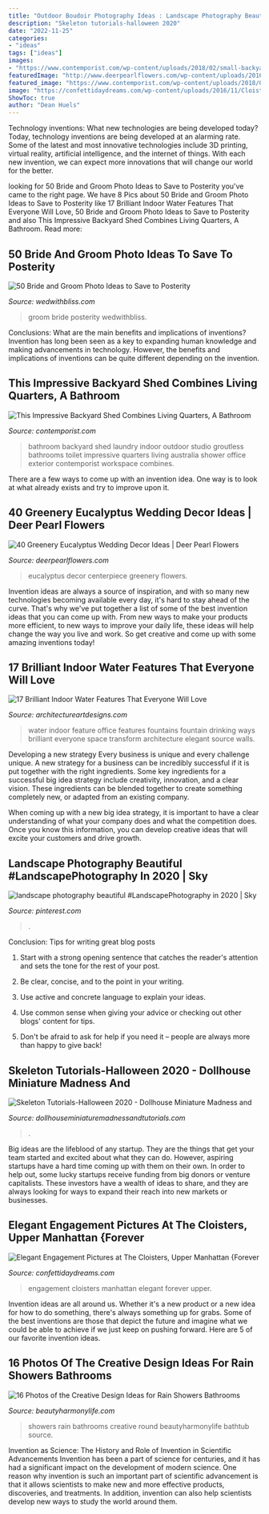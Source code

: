 ```yaml
---
title: "Outdoor Boudoir Photography Ideas : Landscape Photography Beautiful #landscapephotography In 2020"
description: "Skeleton tutorials-halloween 2020"
date: "2022-11-25"
categories:
- "ideas"
tags: ["ideas"]
images:
- "https://www.contemporist.com/wp-content/uploads/2018/02/small-backyard-studio-granny-flat-250218-04-800x1145.jpg"
featuredImage: "http://www.deerpearlflowers.com/wp-content/uploads/2016/12/eucalyptus-wedding-centerpiece-via-Jenny-Haas-Photography.jpg"
featured_image: "https://www.contemporist.com/wp-content/uploads/2018/02/small-backyard-studio-granny-flat-250218-04-800x1145.jpg"
image: "https://confettidaydreams.com/wp-content/uploads/2016/11/Cloisters-Manhattan-Engagement-Pictures-25.jpg"
ShowToc: true
author: "Dean Huels"
---
```



Technology inventions: What new technologies are being developed today?
Today, technology inventions are being developed at an alarming rate. Some of the latest and most innovative technologies include 3D printing, virtual reality, artificial intelligence, and the internet of things. With each new invention, we can expect more innovations that will change our world for the better.

	

		
looking for 50 Bride and Groom Photo Ideas to Save to Posterity you've came to the right page. We have 8 Pics about 50 Bride and Groom Photo Ideas to Save to Posterity like 17 Brilliant Indoor Water Features That Everyone Will Love, 50 Bride and Groom Photo Ideas to Save to Posterity and also This Impressive Backyard Shed Combines Living Quarters, A Bathroom. Read more:
		
    
## 50 Bride And Groom Photo Ideas To Save To Posterity

<img loading=lazy src="https://wedwithbliss.com/wp-content/uploads/2017/04/23-bride-and-groom-photo-ideas.jpg" onerror="this.onerror=null;this.src='https://tse2.mm.bing.net/th?id=OIP.uKppS7Bk2pZ0W15xiHiY_wHaLH&amp;pid=15.1';" alt="50 Bride and Groom Photo Ideas to Save to Posterity">

_Source: wedwithbliss.com_

>groom bride posterity wedwithbliss. 

	

Conclusions: What are the main benefits and implications of inventions?
Invention has long been seen as a key to expanding human knowledge and making advancements in technology. However, the benefits and implications of inventions can be quite different depending on the invention.

    
## This Impressive Backyard Shed Combines Living Quarters, A Bathroom

<img loading=lazy src="https://www.contemporist.com/wp-content/uploads/2018/02/small-backyard-studio-granny-flat-250218-04-800x1145.jpg" onerror="this.onerror=null;this.src='https://tse3.mm.bing.net/th?id=OIP.T3Aqv7nroEB5H93KjE3cqQHaKm&amp;pid=15.1';" alt="This Impressive Backyard Shed Combines Living Quarters, A Bathroom">

_Source: contemporist.com_

>bathroom backyard shed laundry indoor outdoor studio groutless bathrooms toilet impressive quarters living australia shower office exterior contemporist workspace combines. 

	

There are a few ways to come up with an invention idea.  One way is to look at what already exists and try to improve upon it.

    
## 40 Greenery Eucalyptus Wedding Decor Ideas | Deer Pearl Flowers

<img loading=lazy src="http://www.deerpearlflowers.com/wp-content/uploads/2016/12/eucalyptus-wedding-centerpiece-via-Jenny-Haas-Photography.jpg" onerror="this.onerror=null;this.src='https://tse4.mm.bing.net/th?id=OIP.YeVz4c5zEGmPmZNLDWxRCgHaLH&amp;pid=15.1';" alt="40 Greenery Eucalyptus Wedding Decor Ideas | Deer Pearl Flowers">

_Source: deerpearlflowers.com_

>eucalyptus decor centerpiece greenery flowers. 

	

Invention ideas are always a source of inspiration, and with so many new technologies becoming available every day, it's hard to stay ahead of the curve. That's why we've put together a list of some of the best invention ideas that you can come up with. From new ways to make your products more efficient, to new ways to improve your daily life, these ideas will help change the way you live and work. So get creative and come up with some amazing inventions today!

    
## 17 Brilliant Indoor Water Features That Everyone Will Love

<img loading=lazy src="https://www.architectureartdesigns.com/wp-content/uploads/2015/04/1109-630x418.jpg" onerror="this.onerror=null;this.src='https://tse1.mm.bing.net/th?id=OIP.TOdJgVg0HYroFkk3voOw_QHaE6&amp;pid=15.1';" alt="17 Brilliant Indoor Water Features That Everyone Will Love">

_Source: architectureartdesigns.com_

>water indoor feature office features fountains fountain drinking ways brilliant everyone space transform architecture elegant source walls. 

	

Developing a new strategy
Every business is unique and every challenge unique. A new strategy for a business can be incredibly successful if it is put together with the right ingredients. 
Some key ingredients for a successful big idea strategy include creativity, innovation, and a clear vision. These ingredients can be blended together to create something completely new, or adapted from an existing company. 

When coming up with a new big idea strategy, it is important to have a clear understanding of what your company does and what the competition does. Once you know this information, you can develop creative ideas that will excite your customers and drive growth.

    
## Landscape Photography Beautiful #LandscapePhotography In 2020 | Sky

<img loading=lazy src="https://i.pinimg.com/736x/81/ed/35/81ed35227797068bfe57dd1d1894f654.jpg" onerror="this.onerror=null;this.src='https://tse4.mm.bing.net/th?id=OIP.T-TJD3Ai54p1MvKwE7JGzwHaO0&amp;pid=15.1';" alt="landscape photography beautiful #LandscapePhotography in 2020 | Sky">

_Source: pinterest.com_

>. 

	

Conclusion: Tips for writing great blog posts
1. Start with a strong opening sentence that catches the reader's attention and sets the tone for the rest of your post.
2. Be clear, concise, and to the point in your writing.

3. Use active and concrete language to explain your ideas. 
4. Use common sense when giving your advice or checking out other blogs' content for tips. 
5. Don't be afraid to ask for help if you need it – people are always more than happy to give back!

    
## Skeleton Tutorials-Halloween 2020 - Dollhouse Miniature Madness And

<img loading=lazy src="https://www.dollhouseminiaturemadnessandtutorials.com/wp-content/uploads/2020/10/119992582_3531008083617524_6737928098736358677_o.jpg" onerror="this.onerror=null;this.src='https://tse3.mm.bing.net/th?id=OIP.Ocl1YuGnJrpuXToylKrJtQHaJ4&amp;pid=15.1';" alt="Skeleton Tutorials-Halloween 2020 - Dollhouse Miniature Madness and">

_Source: dollhouseminiaturemadnessandtutorials.com_

>. 

	

Big ideas are the lifeblood of any startup. They are the things that get your team started and excited about what they can do. However, aspiring startups have a hard time coming up with them on their own. In order to help out, some lucky startups receive funding from big donors or venture capitalists. These investors have a wealth of ideas to share, and they are always looking for ways to expand their reach into new markets or businesses.

    
## Elegant Engagement Pictures At The Cloisters, Upper Manhattan {Forever

<img loading=lazy src="https://confettidaydreams.com/wp-content/uploads/2016/11/Cloisters-Manhattan-Engagement-Pictures-25.jpg" onerror="this.onerror=null;this.src='https://tse3.mm.bing.net/th?id=OIP.zDMj1g1GZhUHZ0wZdL7VnwHaLH&amp;pid=15.1';" alt="Elegant Engagement Pictures at The Cloisters, Upper Manhattan {Forever">

_Source: confettidaydreams.com_

>engagement cloisters manhattan elegant forever upper. 

	

Invention ideas are all around us. Whether it's a new product or a new idea for how to do something, there's always something up for grabs. Some of the best inventions are those that depict the future and imagine what we could be able to achieve if we just keep on pushing forward. Here are 5 of our favorite invention ideas.

    
## 16 Photos Of The Creative Design Ideas For Rain Showers Bathrooms

<img loading=lazy src="https://beautyharmonylife.com/wp-content/uploads/2013/09/contemporary-round-bathtub-designs-800x1086.jpg" onerror="this.onerror=null;this.src='https://tse1.mm.bing.net/th?id=OIP.uOLdDxPgpLPf7l1n1f0ISQHaKD&amp;pid=15.1';" alt="16 Photos of the Creative Design Ideas for Rain Showers Bathrooms">

_Source: beautyharmonylife.com_

>showers rain bathrooms creative round beautyharmonylife bathtub source. 

	

Invention as Science: The History and Role of Invention in Scientific Advancements
Invention has been a part of science for centuries, and it has had a significant impact on the development of modern science. One reason why invention is such an important part of scientific advancement is that it allows scientists to make new and more effective products, discoveries, and treatments. In addition, invention can also help scientists develop new ways to study the world around them.

